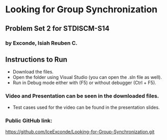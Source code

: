 # Looking for Group Synchronization
## Problem Set 2 for STDISCM-S14 
### by Exconde, Isiah Reuben C.

## Instructions to Run
- Download the files.
- Open the folder using Visual Studio (you can open the .sln file as well).
- Run in Debug mode either with (F5) or without debugger (Ctrl + F5).

### Video and Presentation can be seen in the downloaded files.
- Test cases used for the video can be found in the presentation slides.

### Public GitHub link:
https://github.com/IceExconde/Looking-for-Group-Synchronization.git
